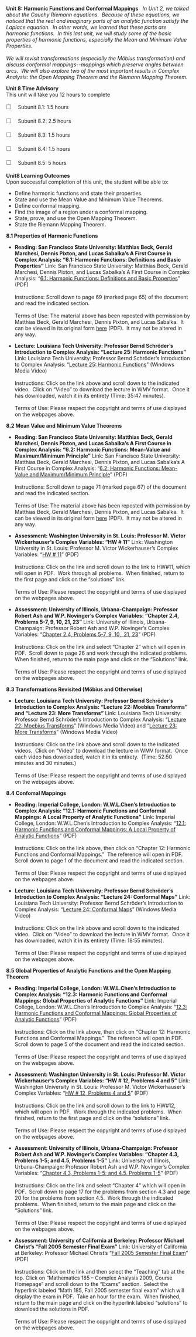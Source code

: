 **Unit 8: Harmonic Functions and Conformal Mappings** <span
id="8"></span> 
*In Unit 2, we talked about the Cauchy Riemann equations.  Because of
these equations, we noticed that the real and imaginary parts of an
analytic function satisfy the Laplace equation.  In other words, we
learned that these parts are harmonic functions.  In this last unit, we
will study some of the basic properties of harmonic functions,
especially the Mean and Minimum Value Properties.  
              
 We will revisit transformations (especially the Möbius transformation)
and discuss conformal mappings--mappings which preserve angles between
arcs.  We will also explore two of the most important results in Complex
Analysis: the Open Mapping Theorem and the Riemann Mapping Theorem.*

**Unit 8 Time Advisory**  
This unit will take you 12 hours to complete  
  
 <span
style="color: rgb(85, 85, 85); font-family: 'Myriad Pro', 'Gill Sans', 'Gill Sans MT', Calibri, sans-serif; font-size: 16px; line-height: 24px; text-align: left; -webkit-text-size-adjust: none; ">☐
   </span>Subunit 8.1: 1.5 hours  
  
 <span
style="color: rgb(85, 85, 85); font-family: 'Myriad Pro', 'Gill Sans', 'Gill Sans MT', Calibri, sans-serif; font-size: 16px; line-height: 24px; text-align: left; -webkit-text-size-adjust: none; ">☐
   </span>Subunit 8.2: 2.5 hours  
  
 <span
style="color: rgb(85, 85, 85); font-family: 'Myriad Pro', 'Gill Sans', 'Gill Sans MT', Calibri, sans-serif; font-size: 16px; line-height: 24px; text-align: left; -webkit-text-size-adjust: none; ">☐
   </span>Subunit 8.3: 1.5 hours  
  
 <span
style="color: rgb(85, 85, 85); font-family: 'Myriad Pro', 'Gill Sans', 'Gill Sans MT', Calibri, sans-serif; font-size: 16px; line-height: 24px; text-align: left; -webkit-text-size-adjust: none; ">☐
   </span>Subunit 8.4: 1.5 hours  
  
 <span
style="color: rgb(85, 85, 85); font-family: 'Myriad Pro', 'Gill Sans', 'Gill Sans MT', Calibri, sans-serif; font-size: 16px; line-height: 24px; text-align: left; -webkit-text-size-adjust: none; ">☐
   </span>Subunit 8.5: 5 hours

**Unit8 Learning Outcomes**  
Upon successful completion of this unit, the student will be able to:  
-   Define harmonic functions and state their properties.
-   State and use the Mean Value and Minimum Value Theorems.
-   Define conformal mapping.
-   Find the image of a region under a conformal mapping.
-   State, prove, and use the Open Mapping Theorem.
-   State the Riemann Mapping Theorem.

**8.1 Properties of Harmonic Functions** <span id="8.1"></span> 
-   **Reading: San Francisco State University: Matthias Beck, Gerald
    Marchesi, Dennis Pixton, and Lucas Sabalka’s A First Course in
    Complex Analysis: “6.1: Harmonic Functions: Definitions and Basic
    Properties”**
    Link: San Francisco State University: Matthias Beck, Gerald
    Marchesi, Dennis Pixton, and Lucas Sabalka’s A First Course in
    Complex Analysis: “[6.1: Harmonic Functions: Definitions and Basic
    Properties](http://www.saylor.org/site/wp-content/uploads/2012/01/complex.pdf)”
    (PDF)  
        
     Instructions: Scroll down to page 69 (marked page 65) of the
    document and read the indicated section.   
        
     Terms of Use: The material above has been reposted with permission
    by Matthias Beck, Gerald Marchesi, Dennis Pixton, and Lucas Sabalka.
     It can be viewed in its original form
    [here](http://math.sfsu.edu/beck/complex.html) (PDF).  It may not be
    altered in any way.

-   **Lecture: Louisiana Tech University: Professor Bernd Schröder’s
    Introduction to Complex Analysis: “Lecture 25: Harmonic Functions”**
    Link: Louisiana Tech University: Professor Bernd Schröder’s
    Introduction to Complex Analysis: “[Lecture 25: Harmonic
    Functions](http://www2.latech.edu/~schroder/comp_var_videos.htm)”
    (Windows Media Video)  
        
     Instructions: Click on the link above and scroll down to the
    indicated video.  Click on “Video” to download the lecture in WMV
    format.  Once it has downloaded, watch it in its entirety (Time:
    35:47 minutes).  
        
     Terms of Use: Please respect the copyright and terms of use
    displayed on the webpages above.

**8.2 Mean Value and Minimum Value Theorems** <span id="8.2"></span> 
-   **Reading: San Francisco State University: Matthias Beck, Gerald
    Marchesi, Dennis Pixton, and Lucas Sabalka’s A First Course in
    Complex Analysis: “6.2: Harmonic Functions: Mean-Value and
    Maximum/Minimum Principle”**
    Link: San Francisco State University: Matthias Beck, Gerald
    Marchesi, Dennis Pixton, and Lucas Sabalka’s A First Course in
    Complex Analysis: “[6.2: Harmonic Functions: Mean-Value and
    Maximum/Minimum
    Principle](http://www.saylor.org/site/wp-content/uploads/2012/01/complex.pdf)”
    (PDF)  
        
     Instructions: Scroll down to page 71 (marked page 67) of the
    document and read the indicated section.   
        
     Terms of Use: The material above has been reposted with permission
    by Matthias Beck, Gerald Marchesi, Dennis Pixton, and Lucas Sabalka.
     It can be viewed in its original form
    [here](http://math.sfsu.edu/beck/complex.html) (PDF).  It may not be
    altered in any way.

-   **Assessment: Washington University in St. Louis: Professor M.
    Victor Wickerhauser’s Complex Variables: “HW \# 11”**
    Link: Washington University in St. Louis: Professor M. Victor
    Wickerhauser’s Complex Variables: “[HW \#
    11](http://www.math.wustl.edu/~victor/classes/ma416/)” (PDF)  
        
     Instructions: Click on the link and scroll down to the link to
    HW\#11, which will open in PDF.  Work through all problems.  When
    finished, return to the first page and click on the “solutions”
    link.   
        
     Terms of Use: Please respect the copyright and terms of use
    displayed on the webpages above.

-   **Assessment: University of Illinois, Urbana-Champaign: Professor
    Robert Ash and W.P. Novinger’s Complex Variables: “Chapter 2.4,
    Problems 5-7, 9, 10, 21, 23”**
    Link: University of Illinois, Urbana-Champaign: Professor Robert Ash
    and W.P. Novinger’s Complex Variables: “[Chapter 2.4, Problems 5-7,
    9, 10,  21, 23](http://www.math.uiuc.edu/~r-ash/CV.html)” (PDF)  
        
     Instructions: Click on the link and select “Chapter 2” which will
    open in PDF.  Scroll down to page 26 and work through the indicated
    problems.  When finished, return to the main page and click on the
    “Solutions” link.   
        
     Terms of Use: Please respect the copyright and terms of use
    displayed on the webpages above.

**8.3 Transformations Revisited (Möbius and Otherwise)** <span
id="8.3"></span> 
-   **Lecture: Louisiana Tech University: Professor Bernd Schröder’s
    Introduction to Complex Analysis: “Lecture 22: Moebius Transforms”
    and “Lecture 23: More Transforms”**
    Link: Louisiana Tech University: Professor Bernd Schröder’s
    Introduction to Complex Analysis: “[Lecture 22: Moebius
    Transforms](http://www2.latech.edu/~schroder/comp_var_videos.htm)”
    (Windows Media Video) and “[Lecture 23: More
    Transforms](http://www2.latech.edu/~schroder/comp_var_videos.htm)”
    (Windows Media Video)  
        
     Instructions: Click on the link above and scroll down to the
    indicated videos.  Click on “Video” to download the lecture in WMV
    format.  Once each video has downloaded, watch it in its entirety. 
    (Time: 52:50 minutes and 30 minutes.)  
        
     Terms of Use: Please respect the copyright and terms of use
    displayed on the webpages above.

**8.4 Confomal Mappings** <span id="8.4"></span> 
-   **Reading: Imperial College, London: W.W.L.Chen’s Introduction to
    Complex Analysis: “12.1: Harmonic Functions and Conformal Mappings:
    A Local Property of Analytic Functions”**
    Link: Imperial College, London: W.W.L.Chen’s Introduction to Complex
    Analysis: “[12.1: Harmonic Functions and Conformal Mappings: A Local
    Property of Analytic
    Functions](http://rutherglen.science.mq.edu.au/wchen/lnicafolder/lnica.html)”
    (PDF)  
        
     Instructions: Click on the link above, then click on “Chapter 12:
    Harmonic Functions and Conformal Mappings.”  The reference will open
    in PDF.  Scroll down to page 1 of the document and read the
    indicated section.   
        
     Terms of Use: Please respect the copyright and terms of use
    displayed on the webpages above.

-   **Lecture: Louisiana Tech University: Professor Bernd Schröder’s
    Introduction to Complex Analysis: “Lecture 24: Conformal Maps”**
    Link: Louisiana Tech University: Professor Bernd Schröder’s
    Introduction to Complex Analysis: “[Lecture 24: Conformal
    Maps](http://www2.latech.edu/~schroder/comp_var_videos.htm)”
    (Windows Media Video)  
        
     Instructions: Click on the link above and scroll down to the
    indicated video.  Click on “Video” to download the lecture in WMV
    format.  Once it has downloaded, watch it in its entirety (Time:
    18:55 minutes).  
        
     Terms of Use: Please respect the copyright and terms of use
    displayed on the webpages above.

**8.5 Global Properties of Analytic Functions and the Open Mapping
Theorem** <span id="8.5"></span> 
-   **Reading: Imperial College, London: W.W.L.Chen’s Introduction to
    Complex Analysis: “12.3: Harmonic Functions and Conformal Mappings:
    Global Properties of Analytic Functions”**
    Link: Imperial College, London: W.W.L.Chen’s Introduction to Complex
    Analysis: “[12.3: Harmonic Functions and Conformal Mappings: Global
    Properties of Analytic
    Functions](http://rutherglen.science.mq.edu.au/wchen/lnicafolder/lnica.html)”
    (PDF)  
        
     Instructions: Click on the link above, then click on “Chapter 12:
    Harmonic Functions and Conformal Mappings.”  The reference will open
    in PDF.  Scroll down to page 5 of the document and read the
    indicated section.   
        
     Terms of Use: Please respect the copyright and terms of use
    displayed on the webpages above.

-   **Assessment: Washington University in St. Louis: Professor M.
    Victor Wickerhauser’s Complex Variables: “HW \# 12, Problems 4 and
    5”**
    Link: Washington University in St. Louis: Professor M. Victor
    Wickerhauser’s Complex Variables: “[HW \# 12, Problems 4 and
    5](http://www.math.wustl.edu/~victor/classes/ma416/)” (PDF)  
        
     Instructions: Click on the link and scroll down to the link to
    HW\#12, which will open in PDF.  Work through the indicated
    problems.  When finished, return to the first page and click on the
    “solutions” link.   
        
     Terms of Use: Please respect the copyright and terms of use
    displayed on the webpages above.

-   **Assessment: University of Illinois, Urbana-Champaign: Professor
    Robert Ash and W.P. Novinger’s Complex Variables: “Chapter 4.3,
    Problems 1-5; and 4.5, Problems 1-5”**
    Link: University of Illinois, Urbana-Champaign: Professor Robert Ash
    and W.P. Novinger’s Complex Variables: “[Chapter 4.3, Problems 1-5;
    and 4.5, Problems 1-5](http://www.math.uiuc.edu/~r-ash/CV.html)”
    (PDF)  
        
     Instructions: Click on the link and select “Chapter 4” which will
    open in PDF.  Scroll down to page 17 for the problems from section
    4.3 and page 20 for the problems from section 4.5.  Work through the
    indicated problems.  When finished, return to the main page and
    click on the “Solutions” link.   
        
     Terms of Use: Please respect the copyright and terms of use
    displayed on the webpages above.

-   **Assessment: University of California at Berkeley: Professor
    Michael Christ’s “Fall 2005 Semester Final Exam”**
    Link: University of California at Berkeley: Professor Michael
    Christ’s “[Fall 2005 Semester Final
    Exam](http://math.berkeley.edu/~mchrist/)” (PDF)  
        
     Instructions: Click on the link and then select the “Teaching” tab
    at the top. Click on “Mathematics 185 – Complex Analysis 2009,
    Course Homepage” and scroll down to the “Exams” section.  Select the
    hyperlink labeled “Math 185, Fall 2005 semester final exam” which
    will display the exam in PDF.  Take an hour for the exam.  When
    finished, return to the main page and click on the hyperlink labeled
    “solutions” to download the solutions in PDF.  
        
     Terms of Use: Please respect the copyright and terms of use
    displayed on the webpages above.


